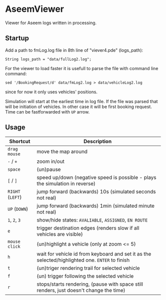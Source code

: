 # AseemViewer
Viewer for Aseem logs written in processing.

## Startup
Add a path to fmLog.log file in 8th line of "viever4.pde" (logs_path):
```
String logs_path = "data/fullLog2.log";
```

For the viewer to load faster it is usefull to parse the file with command line command:
```
sed '/BookingRequest/d' data/fmLog2.log > data/vehicleLog2.log 
```
since for now it only uses vehicles' positions.

Simulation will start at the earliest time in log file. If the file was parsed that will be
initiation of vehicles. In other case it will be first booking request. Time can be fastforwarded with `UP` arrow.

## Usage

| Shortcut | Description|
| --- | --- |
| `drag mouse` | move the map around |
| `-` / `+` | zoom in/out |
| `space` | (un)pause |
| `[` / `]` | speed up/down (negative speed is possible - plays the simulation in reverse) |
|  `RIGHT` (`LEFT`)| jump forward (backwards) 10s (simulated seconds not real) |
|`UP` (`DOWN`) | jump forward (backwards) 1min (simulated minute not real) |
| `1`, `2`, `3` | show/hide states: `AVALIABLE`, `ASSIGNED`, `EN ROUTE`| 
| `e` | trigger destination edges (renders slow if all vehicles are visible) |
| `mouse click` | (un)highlight a vehicle (only at zoom <= 5) |
| `h` | wait for vehicle id from keyboard and set it as the selected/highlighted one. `ENTER` to finish |
| `t` | (un)triger rendering trail for selected vehicle |
| `f` | (un) trigger following the selected vehicle |
| `r` | stops/starts rendering, (pause with space still renders, just doesn't change the time) |
